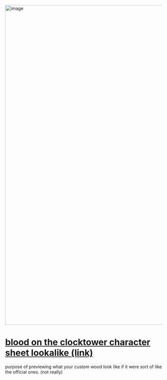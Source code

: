 <img width="1744" height="1027" alt="image" src="https://github.com/user-attachments/assets/0b1168ab-e1d6-42f6-bc31-b7f7833c41c6" />

# [blood on the clocktower character sheet lookalike (link)](https://dferreras439.github.io/botc-script-lookalike/)
purpose of previewing what your custom wood look like if it were sort of like the official ones. (not really)
